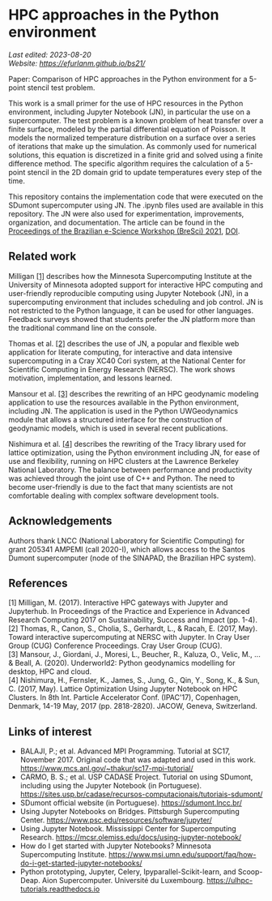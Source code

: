 # HPC approaches in the Python environment

*Last edited: 2023-08-20  
Website: https://efurlanm.github.io/bs21/*

Paper: Comparison of HPC approaches in the Python environment for a 5-point stencil test problem.

This work is a small primer for the use of HPC resources in the Python environment, including Jupyter Notebook (JN), in particular the use on a supercomputer. The test problem is a known problem of heat transfer over a finite surface, modeled by the partial differential equation of Poisson. It models the normalized temperature distribution on a surface over a series of iterations that make up the simulation. As commonly used for numerical solutions, this equation is discretized in a finite grid and solved using a finite difference method. The specific algorithm requires the calculation of a 5-point stencil in the 2D domain grid to update temperatures every step of the time.

This repository contains the implementation code that were executed on the SDumont supercomputer using JN. The .ipynb files used are available in this repository. The JN were also used for experimentation, improvements, organization, and  documentation. The article can be found in the [Proceedings of the Brazilian e-Science Workshop (BreSci) 2021](https://sol.sbc.org.br/index.php/bresci/issue/view/759), [DOI](http://doi.org/10.5753/bresci.2021.15786).

## Related work

Milligan [[1]](#1) describes how the Minnesota Supercomputing Institute at the University of Minnesota adopted support for interactive HPC computing and user-friendly reproducible computing using Jupyter Notebook (JN), in a supercomputing environment that includes scheduling and job control. JN is not restricted to the Python language, it can be used for other languages. Feedback surveys showed that students prefer the JN platform more than the traditional command line on the console.

Thomas et al. [[2]](#2) describes the use of JN, a popular and flexible web application for literate computing, for interactive and data intensive supercomputing in a Cray XC40 Cori system, at the National Center for Scientific Computing in Energy Research (NERSC). The work shows motivation, implementation, and lessons learned.

Mansour et al. [[3]](#3) describes the rewriting of an HPC geodynamic modeling application to use the resources available in the Python environment, including JN. The application is used in the Python UWGeodynamics module that allows a structured interface for the construction of geodynamic models, which is used in several recent publications.

Nishimura et al. [[4]](#4) describes the rewriting of the Tracy library used for lattice optimization, using the Python environment including JN, for ease of use and flexibility, running on HPC clusters at the Lawrence Berkeley National Laboratory. The balance between performance and productivity was achieved through the joint use of C++ and Python. The need to become user-friendly is due to the fact that many scientists are not comfortable dealing with complex software development tools.

## Acknowledgements

Authors thank LNCC (National Laboratory for Scientific Computing) for grant 205341 AMPEMI (call 2020-I), which allows access to the Santos Dumont supercomputer (node of the SINAPAD, the Brazilian HPC system).

## References

<span id="1">[1] Milligan, M. (2017). Interactive HPC gateways with Jupyter and Jupyterhub. In Proceedings of the Practice and Experience in Advanced Research Computing 2017 on Sustainability, Success and Impact (pp. 1-4).</span>  
<span id="2">[2] Thomas, R., Canon, S., Cholia, S., Gerhardt, L., & Racah, E. (2017, May). Toward interactive supercomputing at NERSC with Jupyter. In Cray User Group (CUG) Conference Proceedings. Cray User Group (CUG).</span>  
<span id="3">[3] Mansour, J., Giordani, J., Moresi, L., Beucher, R., Kaluza, O., Velic, M., ... & Beall, A. (2020). Underworld2: Python geodynamics modelling for desktop, HPC and cloud. </span>  
<span id="4">[4] Nishimura, H., Fernsler, K., James, S., Jung, G., Qin, Y., Song, K., & Sun, C. (2017, May). Lattice Optimization Using Jupyter Notebook on HPC Clusters. In 8th Int. Particle Accelerator Conf. (IPAC'17), Copenhagen, Denmark, 14-19 May, 2017 (pp. 2818-2820). JACOW, Geneva, Switzerland. </span>

## Links of interest

* BALAJI, P.; et al. Advanced MPI Programming. Tutorial at SC17, November 2017. Original code that was adapted and used in this work. <https://www.mcs.anl.gov/~thakur/sc17-mpi-tutorial/>
* CARMO, B. S.; et al. USP CADASE Project. Tutorial on using SDumont, including using the Jupyter Notebook (in Portuguese). <https://sites.usp.br/cadase/recursos-computacionais/tutoriais-sdumont/>
* SDumont official website (in Portuguese). <https://sdumont.lncc.br/>
* Using Jupyter Notebooks on Bridges. Pittsburgh Supercomputing Center. <https://www.psc.edu/resources/software/jupyter/>
* Using Jupyter Notebook. Mississippi Center for Supercomputing Research. <https://mcsr.olemiss.edu/docs/using-jupyter-notebook/>
* How do I get started with Jupyter Notebooks? Minnesota Supercomputing Institute. <https://www.msi.umn.edu/support/faq/how-do-i-get-started-jupyter-notebooks/>
* Python prototyping, Jupyter, Celery, Ipyparallel-Scikit-learn, and Scoop-Deap. Aion Supercomputer. Université du Luxembourg. <https://ulhpc-tutorials.readthedocs.io>
